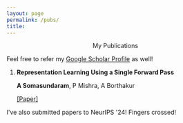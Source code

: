 ```yaml
---
layout: page
permalink: /pubs/
title:
---
```


<center> My Publications </center> 

Feel free to refer my [Google Scholar Profile](https://scholar.google.com/citations?user=wvh68FUAAAAJ&hl=en) as well!

1. **Representation Learning Using a Single Forward Pass**
   
    **A Somasundaram**, P Mishra, A Borthakur
   
    [[Paper]](https://arxiv.org/abs/2402.09769)

I've also submitted papers to NeurIPS '24! Fingers crossed!
